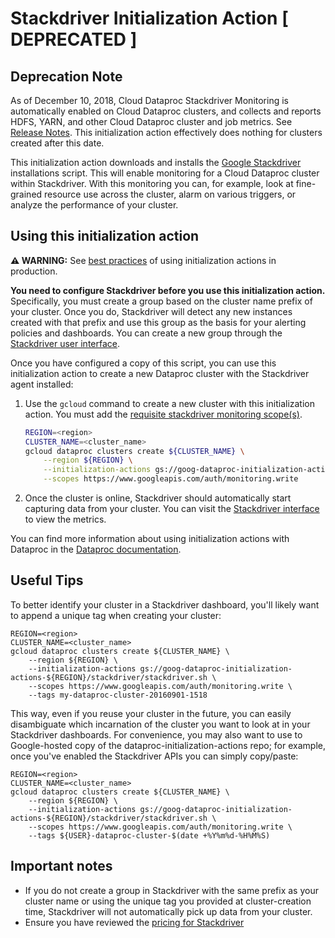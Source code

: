 # Stackdriver Initialization Action [ DEPRECATED ]

## Deprecation Note
As of December 10, 2018, Cloud Dataproc Stackdriver Monitoring is automatically enabled on Cloud Dataproc clusters, and collects and reports HDFS, YARN, and other Cloud Dataproc cluster and job metrics. See [Release Notes](https://cloud.google.com/dataproc/docs/release-notes#december_10_2018). This initialization action effectively does nothing for clusters created after this date.

This initialization action downloads and installs the [Google Stackdriver](https://cloud.google.com/stackdriver/)
installations script. This will enable monitoring for a Cloud Dataproc cluster within Stackdriver. With this monitoring
you can, for example, look at fine-grained resource use across the cluster, alarm on various triggers, or
analyze the performance of your cluster. 

## Using this initialization action

**:warning: WARNING:** See [best practices](README.md#how-initialization-actions-are-used) of using initialization actions in production.

**You need to configure Stackdriver before you use this initialization action.** Specifically, you must create a group
based on the cluster name prefix of your cluster. Once you do, Stackdriver will detect any new instances created
with that prefix and use this group as the basis for your alerting policies and dashboards. You can create a new
group through the [Stackdriver user interface](https://app.google.stackdriver.com/groups/create).

Once you have configured a copy of this script, you can use this initialization action to create a new Dataproc cluster
with the Stackdriver agent installed:

1. Use the `gcloud` command to create a new cluster with this initialization action. You must add the [requisite stackdriver monitoring scope(s)](https://cloud.google.com/monitoring/api/authentication#cloud_monitoring_scopes).

    ```bash
    REGION=<region>
    CLUSTER_NAME=<cluster_name>
    gcloud dataproc clusters create ${CLUSTER_NAME} \
        --region ${REGION} \
        --initialization-actions gs://goog-dataproc-initialization-actions-${REGION}/stackdriver/stackdriver.sh \
        --scopes https://www.googleapis.com/auth/monitoring.write
    ```
1. Once the cluster is online, Stackdriver should automatically start capturing data from your cluster. You can visit
the [Stackdriver interface](https://app.google.stackdriver.com/) to view the metrics.

You can find more information about using initialization actions with Dataproc in the [Dataproc documentation](https://cloud.google.com/dataproc/init-actions).

## Useful Tips

To better identify your cluster in a Stackdriver dashboard, you'll likely want to append a unique tag when creating
your cluster:

    REGION=<region>
    CLUSTER_NAME=<cluster_name>
    gcloud dataproc clusters create ${CLUSTER_NAME} \
        --region ${REGION} \
        --initialization-actions gs://goog-dataproc-initialization-actions-${REGION}/stackdriver/stackdriver.sh \
        --scopes https://www.googleapis.com/auth/monitoring.write \
        --tags my-dataproc-cluster-20160901-1518

This way, even if you reuse your cluster in the future, you can easily disambiguate which incarnation
of the cluster you want to look at in your Stackdriver dashboards. For convenience, you may also want to use
to Google-hosted copy of the dataproc-initialization-actions repo; for example, once you've enabled the Stackdriver
APIs you can simply copy/paste:

    REGION=<region>
    CLUSTER_NAME=<cluster_name>
    gcloud dataproc clusters create ${CLUSTER_NAME} \
        --region ${REGION} \
        --initialization-actions gs://goog-dataproc-initialization-actions-${REGION}/stackdriver/stackdriver.sh \
        --scopes https://www.googleapis.com/auth/monitoring.write \
        --tags ${USER}-dataproc-cluster-$(date +%Y%m%d-%H%M%S)

## Important notes

* If you do not create a group in Stackdriver with the same prefix as your cluster name or using the unique tag you
provided at cluster-creation time, Stackdriver will not automatically pick up data from your cluster.
* Ensure you have reviewed the [pricing for Stackdriver](https://cloudplatform.googleblog.com/2016/06/announcing-pricing-for-Google-Stackdriver.html)
